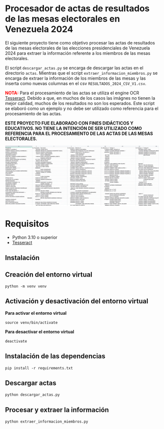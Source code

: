 # Procesador de actas de resultados de las mesas electorales en Venezuela 2024

El siguiente proyecto tiene como objetivo procesar las actas de resultados de las mesas  electorales de las elecciones presidenciales de Venezuela 2024 para extraer la información referente a los miembros de las mesas electorales.

El script `descargar_actas.py` se encarga de descargar las actas en el directorio `actas`. Mientras que el script `extraer_informacion_miembros.py` se encarga de extraer la información de los miembros de las mesas  y las inserta como nuevas columnas en el csv `RESULTADOS_2024_CSV_V1.csv`.

<span style="color: red;">**NOTA:**</span> Para el procesamiento de las actas se utiliza el engine OCR [Tesseract](https://github.com/madmaze/pytesseract). Debido a que, en muchos de los casos las imágnes no tienen la mejor calidad, muchos de los resultados no son los esperados. Este script se elaboró como un ejemplo y no debe ser utilizado como referencia para el procesamiento de las actas.

**ESTE PROYECTO FUE ELABORADO CON FINES DIDÁCTICOS Y EDUCATIVOS. NO TIENE LA INTENCIÓN DE SER UTILIZADO COMO REFERENCIA PARA EL PROCESAMIENTO DE LAS ACTAS DE LAS MESAS ELECTORALES.**

![Screenshot](screenshot.webp)

# Requisitos

- Python 3.10 o superior
- [Tesseract](https://github.com/madmaze/pytesseract)

## Instalación 

## Creación del entorno virtual

```shell
python -m venv venv
```

## Activación y desactivación del entorno virtual

**Para activar el entorno virtual**
```shell
source venv/bin/activate
```

**Para desactivar el entorno virtual**
```shell
deactivate
```

## Instalación de las dependencias

```shell
pip install -r requirements.txt
```

## Descargar actas

```shell
python descargar_actas.py
```

## Procesar y extraer la información

```shell
python extraer_informacion_miembros.py
```